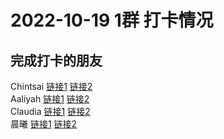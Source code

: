 # 2022-10-19 1群 打卡情况
## 完成打卡的朋友
Chintsai [链接1](http://mmbiz.qpic.cn/mmbiz_jpg/fKBOEML39zqbQcFYs2MIOUuwhKic6HCWNGaTZibPUHprDX0lUPA2dzdcImUMLy2EcYEYVJVBUUAcialHC8iboGzPEg/0) [链接2](http://mmbiz.qpic.cn/mmbiz_jpg/fKBOEML39zqbQcFYs2MIOUuwhKic6HCWN03MnWHO4uNaEialLg6elzb14VEonf1gmMNRr7tngObD27icMLfdL6iaqA/0) <br>Aaliyah [链接1](http://mmbiz.qpic.cn/mmbiz_jpg/aBaDwGIjEcFK3TyicmINW1mHE5LD2YUApdlvpib1UGw4axiapro195ibfoCuNTvZ6kN5GFTjRZbKIUQ7368SKIiaXOQ/0) [链接2](http://mmbiz.qpic.cn/mmbiz_jpg/aBaDwGIjEcFK3TyicmINW1mHE5LD2YUApP7eicsukc6icQ3qvaZ4LCu79Axk92CfaQEdg9vHxiaoPEkpAEEOmFhCqg/0) <br>Claudia [链接1](http://mmbiz.qpic.cn/mmbiz_jpg/EqM704vBbWDcOeQ47QlddNsT4x16uYXQ80BicMOpKf99Ta7n9sKLFXmCONOGycUibicSUV1fZ4kQdd6Wcopjqt6PA/0) [链接2](http://mmbiz.qpic.cn/mmbiz_jpg/EqM704vBbWDcOeQ47QlddNsT4x16uYXQahCJSGYecxTzkcEiaCufmfeoN0ckHPQxCa8HdDjmlkE8xeQTIyWegmA/0) <br>晨曦 [链接1](http://mmbiz.qpic.cn/mmbiz_jpg/4rYayDxu0jWFbibgicKVUdKjfLS8Tn0ztXzA42YQJIRRE8ibyYWd95JxCvnt4SFYCBf1J0UppvLRuzuLQlGMzCpzQ/0) [链接2](http://mmbiz.qpic.cn/mmbiz_jpg/4rYayDxu0jWFbibgicKVUdKjfLS8Tn0ztXoA3dza6aG9QLwD0VtZ3spfRge4nHoAalQ6YxeibHULdsQDzyeIq2WhQ/0) <br>
